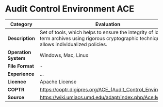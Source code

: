 # Audit Control Environment ACE

| Category | Evaluation |
| --- | --- |
| **Description**  | Set of tools, which helps to ensure the integrity of long term archives using rigorous cryptographic techniques. It allows individualized policies. |
| **Operation System**  | Windows, Mac, Linux |
| **File Format** | - |
| **Experience** | ... |
| **Licence** | Apache License |
| **COPTR** | https://coptr.digipres.org/ACE_(Audit_Control_Environment) |
| **Source** | https://wiki.umiacs.umd.edu/adapt/index.php/Ace:Main |
